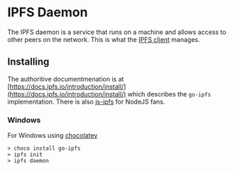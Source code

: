 ﻿# IPFS Daemon

The IPFS daemon is a service that runs on a machine and allows access to other peers on the network. This 
is what the [IPFS client](client.md) manages.

## Installing

The authoritive documentmenation is at [https://docs.ipfs.io/introduction/install/](https://docs.ipfs.io/introduction/install/) which 
describes the `go-ipfs` implementation. 
There is also [js-ipfs](https://docs.ipfs.io/reference/js/overview/) for NodeJS fans.

### Windows

For Windows using [chocolatey](https://chocolatey.org/)

```
> choco install go-ipfs
> ipfs init
> ipfs daemon
```